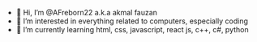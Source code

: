 - 👋 Hi, I’m @AFreborn22 a.k.a akmal fauzan
- 👀 I’m interested in everything related to computers, especially coding
- 🌱 I’m currently learning html, css, javascript, react js, c++, c#, python

<!---
AFreborn22/AFreborn22 is a ✨ special ✨ repository because its `README.md` (this file) appears on your GitHub profile.
You can click the Preview link to take a look at your changes.
--->
